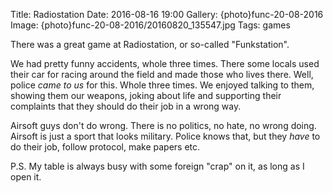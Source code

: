 Title: Radiostation
Date: 2016-08-16 19:00
Gallery: {photo}func-20-08-2016
Image: {photo}func-20-08-2016/20160820_135547.jpg
Tags: games

There was a great game at Radiostation, or so-called "Funkstation".

We had pretty funny accidents, whole three times. There some locals used their car for racing around the field and made those who lives there. Well, police *came to us* for this. Whole three times. We enjoyed talking to them, showing them our weapons, joking about life and supporting their complaints that they should do their job in a wrong way.

Airsoft guys don't do wrong. There is no politics, no hate, no wrong doing. Airsoft is just a sport that looks military. Police knows that, but they _have_ to do their job, follow protocol, make papers etc.

P.S. My table is always busy with some foreign "crap" on it, as long as I open it.
